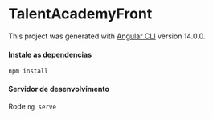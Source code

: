 # TalentAcademyFront

This project was generated with [Angular CLI](https://github.com/angular/angular-cli) version 14.0.0.

#### Instale as dependencias
`
npm install
`
#### Servidor de desenvolvimento

Rode `ng serve`
